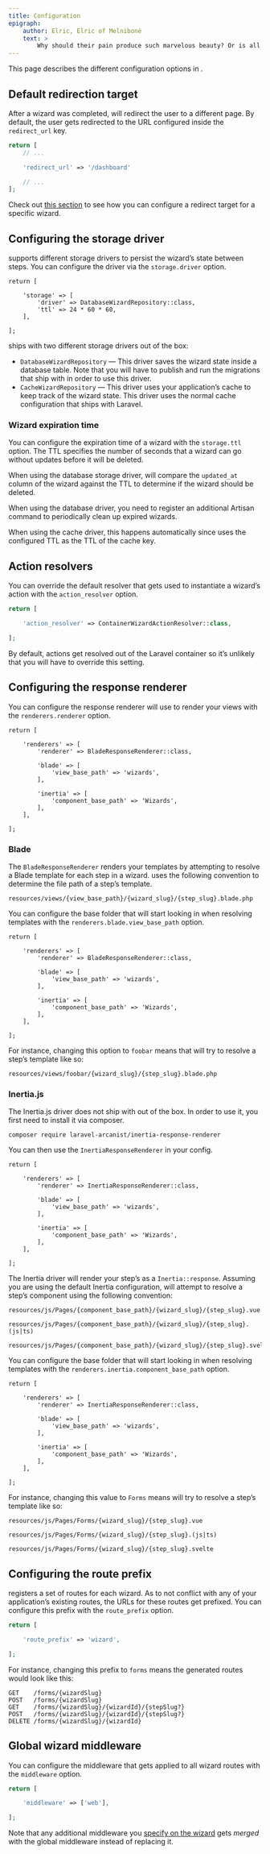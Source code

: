 ```yaml
---
title: Configuration
epigraph:
    author: Elric, Elric of Melniboné
    text: >
        Why should their pain produce such marvelous beauty? Or is all beauty created through pain? Is that the secret of great art, both human and Melnibonen?
---
```


This page describes the different configuration options in <Arcanist></Arcanist>.

## Default redirection target

After a wizard was completed, <Arcanist></Arcanist> will redirect the user to a different page. By default, the user gets redirected to the URL configured inside the `redirect_url` key.

<tabbed-code-example>

<code-tab name="arcanist.php">

```php
return [
    // ...

    'redirect_url' => '/dashboard'

    // ...
];
```

</code-tab>

</tabbed-code-example>

Check out [this section](/wizards#wizard-specific-redirects) to see how you can configure a redirect target for a specific wizard.

## Configuring the storage driver

<Arcanist></Arcanist> supports different storage drivers to persist the wizard’s state between steps. You can configure the driver via the `storage.driver` option.

<tabbed-code-example>

<code-tab name="arcanist.php">

```php{4}
return [

    'storage' => [
        'driver' => DatabaseWizardRepository::class,
        'ttl' => 24 * 60 * 60,
    ],

];
```

</code-tab>

</tabbed-code-example>

<Arcanist></Arcanist> ships with two different storage drivers out of the box:

- `DatabaseWizardRepository` — This driver saves the wizard state inside a database table. Note that you will have to publish and run the migrations that ship with <Arcanist></Arcanist> in order to use this driver.
- `CacheWizardRepository` — This driver uses your application’s cache to keep track of the wizard state. This driver uses the normal cache configuration that ships with Laravel.

### Wizard expiration time

You can configure the expiration time of a wizard with the `storage.ttl` option. The TTL specifies the number of seconds that a wizard can go without updates before it will be deleted.

When using the database storage driver, <Arcanist></Arcanist> will compare the `updated_at` column of the wizard against the TTL to determine if the wizard should be deleted.

<note title="Database cleanup">

When using the database driver, you need to register an additional Artisan command to periodically clean up expired wizards.

</note>

When using the cache driver, this happens automatically since <Arcanist></Arcanist> uses the configured TTL as the TTL of the cache key.

## Action resolvers

You can override the default resolver that gets used to instantiate a wizard’s action with the `action_resolver` option.

<tabbed-code-example>

<code-tab name="arcanist.php">

```php
return [

    'action_resolver' => ContainerWizardActionResolver::class,

];
```

</code-tab>

</tabbed-code-example>

By default, actions get resolved out of the Laravel container so it’s unlikely that you will have to override this setting.

## Configuring the response renderer

You can configure the response renderer <Arcanist></Arcanist> will use to render your views with the `renderers.renderer` option.

<tabbed-code-example>

<code-tab name="arcanist.php">

```php{4}
return [

    'renderers' => [
        'renderer' => BladeResponseRenderer::class,

        'blade' => [
            'view_base_path' => 'wizards',
        ],

        'inertia' => [
            'component_base_path' => 'Wizards',
        ],
    ],

];
```

</code-tab>

</tabbed-code-example>

### Blade

The `BladeResponseRenderer` renders your templates by attempting to resolve a Blade template for each step in a wizard. <Arcanist></Arcanist> uses the following convention to determine the file path of a step’s template.

<tabbed-code-example>

<code-tab>

```
resources/views/{view_base_path}/{wizard_slug}/{step_slug}.blade.php
```

</code-tab>

</tabbed-code-example>

You can configure the base folder that <Arcanist></Arcanist> will start looking in when resolving templates with the `renderers.blade.view_base_path` option.

<tabbed-code-example>

<code-tab name="arcanist.php">

```php{6-8}
return [

    'renderers' => [
        'renderer' => BladeResponseRenderer::class,

        'blade' => [
            'view_base_path' => 'wizards',
        ],

        'inertia' => [
            'component_base_path' => 'Wizards',
        ],
    ],

];
```

</code-tab>

</tabbed-code-example>

For instance, changing this option to `foobar` means that <Arcanist></Arcanist> will try to resolve a step’s template like so:

<tabbed-code-example>

<code-tab>

```
resources/views/foobar/{wizard_slug}/{step_slug}.blade.php
```

</code-tab>

</tabbed-code-example>


### Inertia.js

The Inertia.js driver does not ship with <Arcanist></Arcanist> out of the box. In order to use it, you first need to install it via composer.

<tabbed-code-example>

<code-tab name="console">

```
composer require laravel-arcanist/inertia-response-renderer
```

</code-tab>

</tabbed-code-example>

You can then use the `InertiaResponseRenderer` in your config.

<tabbed-code-example>

<code-tab name="arcanist.php">

```php{4}
return [

    'renderers' => [
        'renderer' => InertiaResponseRenderer::class,

        'blade' => [
            'view_base_path' => 'wizards',
        ],

        'inertia' => [
            'component_base_path' => 'Wizards',
        ],
    ],

];
```

</code-tab>

</tabbed-code-example>

The Inertia driver will render your step’s as a `Inertia::response`. Assuming you are using the default Inertia configuration, <Arcanist></Arcanist> will attempt to resolve a step’s component using the following convention:

<tabbed-code-example>

<code-tab name="Vue 2 & 3">

```
resources/js/Pages/{component_base_path}/{wizard_slug}/{step_slug}.vue
```

</code-tab>

<code-tab name="React">

```
resources/js/Pages/{component_base_path}/{wizard_slug}/{step_slug}.(js|ts)
```

</code-tab>
  
<code-tab name="Svelte">

```
resources/js/Pages/{component_base_path}/{wizard_slug}/{step_slug}.svelte
```

</code-tab>

</tabbed-code-example>

You can configure the base folder that <Arcanist></Arcanist> will start looking in when resolving templates with the `renderers.inertia.component_base_path` option.

<tabbed-code-example>

<code-tab name="arcanist.php">

```php{11}
return [

    'renderers' => [
        'renderer' => InertiaResponseRenderer::class,

        'blade' => [
            'view_base_path' => 'wizards',
        ],

        'inertia' => [
            'component_base_path' => 'Wizards',
        ],
    ],

];
```

</code-tab>

</tabbed-code-example>

For instance, changing this value to `Forms` means <Arcanist></Arcanist> will try to resolve a step’s template like so:

<tabbed-code-example>

<code-tab name="Vue 2 & 3">

```
resources/js/Pages/Forms/{wizard_slug}/{step_slug}.vue
```

</code-tab>

<code-tab name="React">

```
resources/js/Pages/Forms/{wizard_slug}/{step_slug}.(js|ts)
```

</code-tab>

<code-tab name="Svelte">

```
resources/js/Pages/Forms/{wizard_slug}/{step_slug}.svelte
```

</code-tab>

</tabbed-code-example>

## Configuring the route prefix

<Arcanist></Arcanist> registers a set of routes for each wizard. As to not conflict with any of your application’s existing routes, the URLs for these routes get prefixed. You can configure this prefix with the `route_prefix` option.

<tabbed-code-example>

<code-tab name="arcanist.php">

```php
return [

    'route_prefix' => 'wizard',

];
```

</code-tab>

</tabbed-code-example>

For instance, changing this prefix to `forms` means the generated routes would look like this:

<tabbed-code-example>

<code-tab>

```
GET    /forms/{wizardSlug}
POST   /forms/{wizardSlug}
GET    /forms/{wizardSlug}/{wizardId}/{stepSlug?}
POST   /forms/{wizardSlug}/{wizardId}/{stepSlug?}
DELETE /forms/{wizardSlug}/{wizardId}
```

</code-tab>

</tabbed-code-example>

## Global wizard middleware

You can configure the middleware that gets applied to all wizard routes with the `middleware` option.

<tabbed-code-example>

<code-tab name="arcanist.php">

```php
return [

    'middleware' => ['web'],

];
```

</code-tab>

</tabbed-code-example>

Note that any additional middleware you [specify on the wizard](/wizards#route-middleware) gets _merged_ with the global middleware instead of replacing it.

